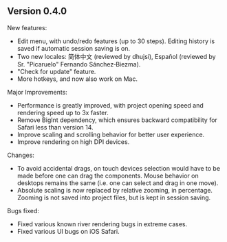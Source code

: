 
## Version 0.4.0

New features:
- Edit menu, with undo/redo features (up to 30 steps). Editing history is saved if automatic session saving is on.
- Two new locales: 简体中文 (reviewed by dhujsi), Español (reviewed by Sr.&nbsp;"Picaruelo" Fernando Sánchez&#8209;Biezma).
- "Check for update" feature.
- More hotkeys, and now also work on Mac.

Major Improvements:
- Performance is greatly improved, with project opening speed and rendering speed up to 3x faster.
- Remove BigInt dependency, which ensures backward compatibility for Safari less than version 14.
- Improve scaling and scrolling behavior for better user experience.
- Improve rendering on high DPI devices.

Changes:
- To avoid accidental drags, on touch devices selection would have to be made before one can drag the components. Mouse behavior on desktops remains the same (i.e. one can select and drag in one move).
- Absolute scaling is now replaced by relative zooming, in percentage. Zooming is not saved into project files, but is kept in session saving.

Bugs fixed:
- Fixed various known river rendering bugs in extreme cases.
- Fixed various UI bugs on iOS Safari.
